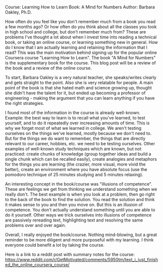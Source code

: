 Course: Learning How to Learn
Book: A Mind for Numbers
Author: Barbara Oakley, Ph.D.

How often do you feel like you don't remember much from a book you read a few months ago? Or how often do you think about all the classes you took in high school and college, but don't remember much from? These are problems I've thought a lot about when I invest time into reading a technical book, or taking an online course, or learning something new in general. How do I know that I am actually learning and retaining the information that I read? This was the main motivation behind signing up for the popular online Coursera course "Learning How to Learn". The book "A Mind for Numbers" is the supplementary book for the course. This blog post will be a review of the book and a review of the online course.

To start, Barbara Oakley is a very natural teacher, she speaks/writes clearly and gets straight to the point. Also she is very relatable for people. A main point of the book is that she hated math and science growing up, thought she didn't have the talent for it, but ended up becoming a professor of engineering - making the argument that you can learn anything if you have the right strategies.

I found most of the information in the course is already well-known. Example: the best way to learn is to recall what you've learned, to test yourself, and to do it repeatedly over increasing amounts of time. This is why we forget most of what we learned in college. We aren't testing ourselves on the things we've learned, mostly because we don't need to. But for the things we do want to remember, the things that are directly relevant to our career, hobbies, etc. we need to be testing ourselves. Other examples of well-known study techniques which are known, but not practiced: create chunks of knowledge (group together ideas and build a single chunk which can be recalled easily), create analogies and metaphors for the things you are learning (the crazier, more visual, more vivid the better), create an environment where you have absolute focus (use the pomodoro technique of 25 minutes studying and 5 minutes relaxing).

An interesting concept in the book/course was "illusions of competence". These are feelings we get from thinking we understand something when we really don't. The best example is when you look at a problem, then go right to the back of the book to find the solution. You read the solution and think it makes sense to you and then you move on. But this is an illusion of competence. You don't actually understand something until you are able to do it yourself. Other ways we trick ourselves into illusions of competence are passively rereading text, highlighting text and resolving the same problems over and over again.

Overall, I really enjoyed the book/course. Nothing mind-blowing, but a great reminder to be more diligent and more purposeful with my learning. I think everyone could benefit a lot by taking the course.

Here is a link to a reddit post with summary notes for the course:
https://www.reddit.com/r/GetMotivated/comments/5950tm/text_i_just_finished_the_online_coursera_course/
